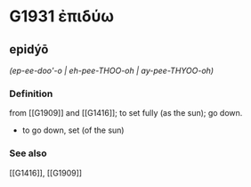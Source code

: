 # G1931 ἐπιδύω

## epidýō

_(ep-ee-doo'-o | eh-pee-THOO-oh | ay-pee-THYOO-oh)_

### Definition

from [[G1909]] and [[G1416]]; to set fully (as the sun); go down.

- to go down, set (of the sun)

### See also

[[G1416]], [[G1909]]

